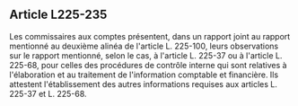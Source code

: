 Article L225-235
----
Les commissaires aux comptes présentent, dans un rapport joint au rapport
mentionné au deuxième alinéa de l'article L. 225-100, leurs observations sur le
rapport mentionné, selon le cas, à l'article L. 225-37 ou à l'article L. 225-68,
pour celles des procédures de contrôle interne qui sont relatives à
l'élaboration et au traitement de l'information comptable et financière. Ils
attestent l'établissement des autres informations requises aux articles L.
225-37 et L. 225-68.
